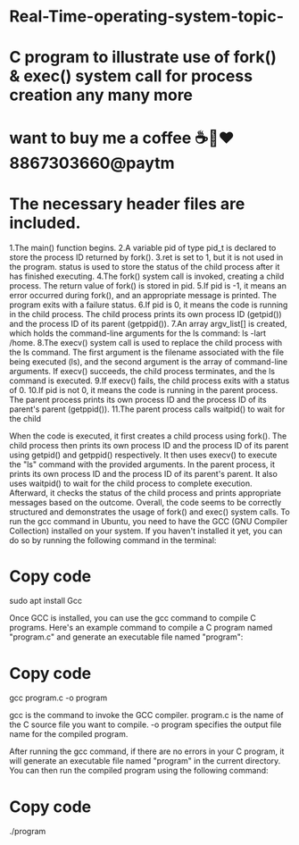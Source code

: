 # Real-Time-operating-system-topic-
 # C program to illustrate use of fork() &amp; exec() system call for process creation any many more
# want  to  buy me a coffee ☕🍵❤️ 8867303660@paytm
# The necessary header files are included.
1.The main() function begins.
2.A variable pid of type pid_t is declared to store the process ID returned by fork().
3.ret is set to 1, but it is not used in the program.
status is used to store the status of the child process after it has finished executing.
4.The fork() system call is invoked, creating a child process. The return value of fork() is stored in pid.
5.If pid is -1, it means an error occurred during fork(), and an appropriate message is printed. The program exits with a failure status.
6.If pid is 0, it means the code is running in the child process. The child process prints its own process ID (getpid()) and the process ID of its parent (getppid()).
7.An array argv_list[] is created, which holds the command-line arguments for the ls command: ls -lart /home.
8.The execv() system call is used to replace the child process with the ls command. The first argument is the filename associated with the file being executed (ls), and the second argument is the array of command-line arguments. If execv() succeeds, the child process terminates, and the ls command is executed.
9.If execv() fails, the child process exits with a status of 0.
10.If pid is not 0, it means the code is running in the parent process. The parent process prints its own process ID and the process ID of its parent's parent (getppid()).
11.The parent process calls waitpid() to wait for the child


When the code is executed, it first creates a child process using fork(). The child process then prints its own process ID and the process ID of its parent using getpid() and getppid() respectively. It then uses execv() to execute the "ls" command with the provided arguments.
In the parent process, it prints its own process ID and the process ID of its parent's parent. It also uses waitpid() to wait for the child process to complete execution. Afterward, it checks the status of the child process and prints appropriate messages based on the outcome.
Overall, the code seems to be correctly structured and demonstrates the usage of fork() and exec() system calls.
To run the gcc command in Ubuntu, you need to have the GCC (GNU Compiler Collection) installed on your system. If you haven't installed it yet, you can do so by running the following command in the terminal:
# Copy code
sudo apt install Gcc

Once GCC is installed, you can use the gcc command to compile C programs. Here's an example command to compile a C program named "program.c" and generate an executable file named "program":
# Copy code
gcc program.c -o program

gcc is the command to invoke the GCC compiler.
program.c is the name of the C source file you want to compile.
-o program specifies the output file name for the compiled program.

After running the gcc command, if there are no errors in your C program, it will generate an executable file named "program" in the current directory. You can then run the compiled program using the following command:

# Copy code
./program





